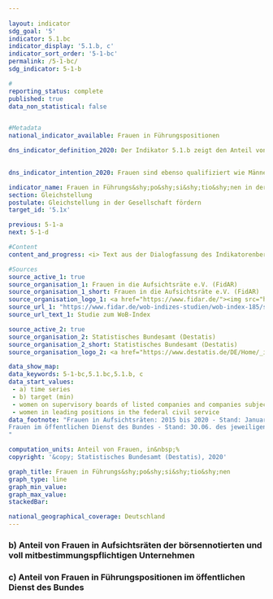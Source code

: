 ```yaml
---
                   
layout: indicator                   
sdg_goal: '5'                   
indicator: 5.1.bc                   
indicator_display: '5.1.b, c'                   
indicator_sort_order: '5-1-bc'                   
permalink: /5-1-bc/                   
sdg_indicator: 5-1-b                   

#                   
reporting_status: complete                   
published: true                   
data_non_statistical: false                   


#Metadata                   
national_indicator_available: Frauen in Führungspositionen                   

dns_indicator_definition_2020: Der Indikator 5.1.b zeigt den Anteil von Frauen in Aufsichtsräten der börsennotierten und voll mit&shy;bestim&shy;mungs&shy;pflich&shy;tigen Unternehmen.<br><br>Der Indikator 5.1.c zeigt den Anteil von Frauen an Führungs&shy;po&shy;si&shy;tio&shy;nen im öffentlichen Dienst des Bundes.
                   

dns_indicator_intention_2020: Frauen sind ebenso qualifiziert wie Männer und dennoch in den Führungs&shy;po&shy;si&shy;tio&shy;nen der deutschen Wirtschaft, vor allem im Top-Management, unterrepräsentiert. Gleiches gilt auch für den Anteil an Führungs&shy;po&shy;si&shy;tio&shy;nen im öffentlichen Dienst des Bundes. Daher soll der Anteil von Frauen in Aufsichtsräten der börsennotierten und voll mit&shy;bestim&shy;mungs&shy;pflich&shy;tigen Unternehmen bis zum Jahr 2030 auf 30&nbsp;% erhöht werden. Gemäß Koalitionsvertrag soll die gleichberechtigte Teilhabe von Frauen und Männern in Leitungsfunktionen des öffentlichen Dienstes bis 2025 erreicht werden.                   

indicator_name: Frauen in Führungs&shy;po&shy;si&shy;tio&shy;nen in der Wirtschaft sowie im öffentlichen Dienst des Bundes                   
section: Gleichstellung                   
postulate: Gleichstellung in der Gesellschaft fördern                   
target_id: '5.1x'                   

previous: 5-1-a                   
next: 5-1-d                   

#Content                    
content_and_progress: <i> Text aus der Dialogfassung des Indikatorenberichts 2020</i><br><br><i>Anteil von Frauen in Aufsichtsräten der börsennotierten und voll mitbestimmungspflichtigen Unternehmen</i><br><br> Der Indikator erfasst den Anteil von Frauen in den Aufsichtsräten von Aktiengesellschaften und Kommanditgesellschaften auf Aktien mit mehr als 2&nbsp;000 Beschäftigten sowie Europäischen Aktiengesellschaften (SE) und börsennotierten Unternehmen, die paritätisch mitbestimmt sind. Als Datengrundlagen dienen die Veröffentlichungen von Ergebnissen der Wahlen in Hauptversammlungen von börsennotierten und voll mitbestimmungspflichtigen Unternehmen, die vom Verein „Frauen in die Aufsichtsräte“ (FidAR) ausgewertet werden. <br><br>Der durchschnittliche Frauenanteil der Aufsichtsräte dieser Unternehmen lag im Januar 2020 bei 35,2&nbsp;%. Im Januar 2015 waren es noch 21,3&nbsp;%. Der angestrebte Anteil von 30&nbsp;% wurde bereits im Jahr 2018 und damit bereits zwölf Jahre vor der in der Deutschen Nachhaltigkeitsstrategie gesetzten Frist erreicht. Im gleichen Zeitraum erhöhte sich der Frauenanteil in den Vorständen dieser Unternehmen von 4,9&nbsp;% auf 11,5&nbsp;%. Da gemäß dem „Gesetz für die gleichberechtigte Teilhabe von Frauen und Männern an Führungspositionen“ seit dem Jahr 2015 in allen neu gewählten Aufsichtsräten der genannten Unternehmen mindestens 30&nbsp;% der Aufsichtsratsposten mit Frauen zu besetzen sind, war bei Gesetzeskonformität dieser Anstieg zu erwarten. <br><br>Ein Großteil der Unternehmen in Deutschland und die Mehrzahl der Führungspositionen in der Wirtschaft werden mit der zugrunde gelegten Definition ausgeschlossen. Zum einen umfasst der Berichtskreis der Definition entsprechend aktuell 105 Unternehmen. Wohingegen es laut Unternehmensregister knapp 3,5 Millionen rechtliche Einheiten in Deutschland insgesamt gibt. Zum anderen stellen die knapp 1&nbsp;600 von FidAR bisher betrachteten Aufsichtsratsposten bei insgesamt 816&nbsp;000 Führungskräften gemäß Verdienststrukturerhebung im Jahr 2014 einen kleinen Ausschnitt der Führungspositionen in der Wirtschaft dar. Die Zahlen verdeutlichen, dass mit der Betrachtung der Aufsichtsgremien lediglich ein Teil der Führungspositionen in einem Unternehmen abgebildet wird. <br><br>Laut Internationaler Standardklassifikation der Berufe (ISCO) sind Führungskräfte alle Personen, die die Gesamtaktivitäten von Unternehmen, Regierungen und anderen Organisationen oder von internen Organisationseinheiten planen, steuern, koordinieren und bewerten sowie Richtlinien, Gesetze, Regeln und Vorschriften überprüfen und bewerten. Dies schließt die Tätigkeiten in Aufsichtsräten mit ein. Wird die ISCO-Klassifikation zugrunde gelegt, waren von den insgesamt 816&nbsp;000 Führungspositionen in der Wirtschaft (alle Unternehmen ab einem Beschäftigten) im Jahr 2014 knapp 21&nbsp;% mit Frauen besetzt. <br><br><i>Anteil von Frauen in Führungspositionen im öffentlichen Dienst des Bundes</i><br><br>Als Datengrundlage für den Indikator dienen die Ergebnisse der internen Gleichstellungsstatistik aller Dienststellen des Bundes nach Bundesgleichstellungsgesetz. Seit 2015 wird die Statistik alle zwei Jahre zum Stichtag 30. Juni durch das Statistische Bundesamt im Auftrag des Bundesministeriums für Familie, Senioren, Frauen und Jugend erstellt. Vorher wurde die Statistik jährlich erstellt.<br><br>Der Frauenanteil an Führungspositionen im öffentlichen Dienst des Bundes lag im Jahr 2017 bei 35,2&nbsp;%. Im Jahr 2000 lag der Anteil bei 19,5&nbsp;%. Dies ist eine Steigerung des Anteils seit 2000 um 58&nbsp;%. <br><br>Der Fokus des Indikators richtet sich auf die Beschäftigten in Führungspositionen aller Dienststellen des Bundes. In die Betrachtung einbezogen werden alle vollzeit-, teilzeitbeschäftigten und aufgrund von Familien- oder Pflegeaufgaben beurlaubten oder vollständig freigestellten Beschäftigte. Die Dienststellen des Bundes umfassen die obersten Bundesbehörden, die nachgeordneten Bundesbehörden und -gerichte sowie die Körperschaften, Anstalten und Stiftungen des öffentlichen Rechts des Bundes. <br><br>Der in der Gleichstellungsstatistik verwendete Begriff Führungsposition weicht von der oben genannten ISCO-Definition ab und ist ebenfalls nicht gesetzlich definiert. Ein Vergleich zwischen den unterschiedlichen Statistiken ist daher lediglich begrenzt möglich. Unter Führungspersonal werden in der Gleichstellungsstatistik diejenigen Personen gefasst, die mit Vorgesetzten- und Leitungsaufgaben in den Dienststellen betraut sind. In den Bundesministerien finden sich beispielsweise Führungspositionen in Form von Referatsleitungen bis Staatssektärinnen und Staatssekretären unter den Beschäftigten des höheren Dienstes. In anderen Dienststellen können Führungspositionen darüber hinaus auf Beschäftigte im gehobenen oder mittleren Dienst übertragen werden.                   

#Sources
source_active_1: true                           
source_organisation_1: Frauen in die Aufsichtsräte e.V. (FidAR)                           
source_organisation_1_short: Frauen in die Aufsichtsräte e.V. (FidAR)                           
source_organisation_logo_1: <a href="https://www.fidar.de/"><img src="https://g205sdgs.github.io/sdg-indicators/public/logos/fidar.png" alt="Logo Frauen in die Aufsichtsräte e.V. (FidAR)" title="Klicken Sie hier um zu der Homepage der Organisation zu gelangen" /></a>
source_url_1: "https://www.fidar.de/wob-indizes-studien/wob-index-185/studie-zum-wob-index-185.html"                               
source_url_text_1: Studie zum WoB-Index                               

source_active_2: true                           
source_organisation_2: Statistisches Bundesamt (Destatis)                           
source_organisation_2_short: Statistisches Bundesamt (Destatis)                           
source_organisation_logo_2: <a href="https://www.destatis.de/DE/Home/_inhalt.html"><img src="https://g205sdgs.github.io/sdg-indicators/public/logos/destatis.png" alt="Logo Statistisches Bundesamt (Destatis)" title="Klicken Sie hier um zu der Homepage der Organisation zu gelangen" /></a>

data_show_map:                    
data_keywords: 5-1-bc,5.1.bc,5.1.b, c                   
data_start_values: 
 - a) time series
 - b) target (min)
 - women on supervisory boards of listed companies and companies subject to full co-determination
 - women in leading positions in the federal civil service                   
data_footnote: "Frauen in Aufsichtsräten: 2015 bis 2020 - Stand: Januar des jeweiligen Jahres.
Frauen im öffentlichen Dienst des Bundes - Stand: 30.06. des jeweiligen Jahres. Daten für 2016 interpoliert.
"                   

computation_units: Anteil von Frauen, in&nbsp;%                   
copyright: '&copy; Statistisches Bundesamt (Destatis), 2020'                   

graph_title: Frauen in Führungs&shy;po&shy;si&shy;tio&shy;nen                   
graph_type: line                   
graph_min_value:                    
graph_max_value:                    
stackedBar:                    

national_geographical_coverage: Deutschland                   
---
```

<div>                           
  <div class="my-header">                           
    <h3>b) Anteil von Frauen in Aufsichtsräten der börsennotierten und voll mit&shy;bestim&shy;mungs&shy;pflich&shy;tigen Unternehmen                           
    </h3>                           
  </div>                           
</div>                           
<div>                           
  <div class="my-header">                           
    <h3>c) Anteil von Frauen in Führungs&shy;po&shy;si&shy;tio&shy;nen im öffentlichen Dienst des Bundes                           
    </h3>                           
  </div>                           
</div>